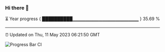 ### Hi there 👋

⏳ Year progress { ██████████▁▁▁▁▁▁▁▁▁▁▁▁▁▁▁▁▁▁▁▁ } 35.69 %

---

⏰ Updated on Thu, 11 May 2023 06:21:50 GMT

![Progress Bar CI](https://github.com/ZhaoGui/ZhaoGui/workflows/Progress%20Bar%20CI/badge.svg)
